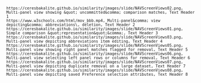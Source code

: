 <code id="ceres-csv">

    https://ceresbakalite.github.io/similarity/images/slide/NAVScreenViews02.png, Multi-panel view showing &quot; uncommitted&comma; comparison matches, Text Header 1
    https://www.w3schools.com/html/mov_bbb.mp4, Multi-panel&comma; view depicting&comma; abbreviations\, deletion, Text Header 2
    https://ceresbakalite.github.io/similarity/images/slide/NAVScreenViews01.png, Simple comparison &quot;representation&quot;&comma;, Text Header 3
    https://ceresbakalite.github.io/similarity/images/slide/NAVScreenViews03.png, Multi-panel view depicting abbreviations item editing, Text Header 4
    https://ceresbakalite.github.io/similarity/images/slide/NAVScreenViews05.png, Multi-panel view showing right panel matches flagged for removal, Text Header 5
    https://ceresbakalite.github.io/similarity/images/slide/NAVScreenViews06.png, Multi-panel view selecting left panel rows or columns for removal, Text Header 6
    https://ceresbakalite.github.io/similarity/images/slide/NAVScreenViews07.png, Multi-panel view depicting duplicate removal on a large dataset, Text Header 7
    https://ceresbakalite.github.io/similarity/images/slide/NAVScreenViews08.png, Multi-panel view depicting saved Preference selection attributes, Text Header 8

</code>

